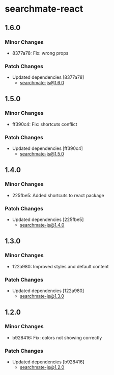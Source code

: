 # searchmate-react

## 1.6.0

### Minor Changes

- 8377a78: Fix: wrong props

### Patch Changes

- Updated dependencies [8377a78]
  - searchmate-js@1.6.0

## 1.5.0

### Minor Changes

- ff390c4: Fix: shortcuts conflict

### Patch Changes

- Updated dependencies [ff390c4]
  - searchmate-js@1.5.0

## 1.4.0

### Minor Changes

- 225fbe5: Added shortcuts to react package

### Patch Changes

- Updated dependencies [225fbe5]
  - searchmate-js@1.4.0

## 1.3.0

### Minor Changes

- 122a980: Improved styles and default content

### Patch Changes

- Updated dependencies [122a980]
  - searchmate-js@1.3.0

## 1.2.0

### Minor Changes

- b928416: Fix: colors not showing correctly

### Patch Changes

- Updated dependencies [b928416]
  - searchmate-js@1.2.0
